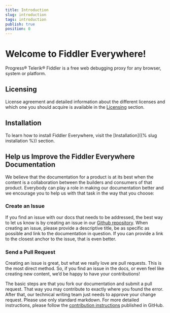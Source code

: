 ```yaml
---
title: Introduction
slug: introduction
tags: introduction
publish: true
position: 0
---
```


# Welcome to Fiddler Everywhere!
Progress® Telerik® Fiddler is a free web debugging proxy for any browser, system or platform.

## Licensing
License agreement and detailed information about the different licenses and which one you should acquire is available in the [Licensing](https://www.telerik.com/purchase/license-agreement/fiddler) section.

## Installation
To learn how to install Fiddler Everywhere, visit the [Installation]({% slug installation %}) section.

## Help us Improve the Fiddler Everywhere Documentation
We believe that the documentation for a product is at its best when the content is a collaboration between the builders and consumers of that product. Everybody can play a role in making our documentation better and we encourage you to help us with that task in the way that you choose:

### Create an Issue

If you find an issue with our docs that needs to be addressed, the best way to let us know is by creating an issue in our [Github repository](https://github.com/telerik/fiddler-everywhere-docs). When creating an issue, please provide a descriptive title, be as specific as possible and link to the documentation in question. If you can provide a link to the closest anchor to the issue, that is even better.

### Send a Pull Request

Creating an issue is great, but what we really love are pull requests. This is the most direct method. So, if you find an issue in the docs, or even feel like creating new content, we’d be happy to have your contributions! 

The basic steps are that you fork our documentation and submit a pull request. That way you may contribute to exactly where you found the error. After that, our technical writing team just needs to approve your change request. Please use only standard markdown. For more detailed instructions, please follow the [contribution instructions](https://github.com/telerik/fiddler-everywhere-docs#contributing) published in GitHub.
